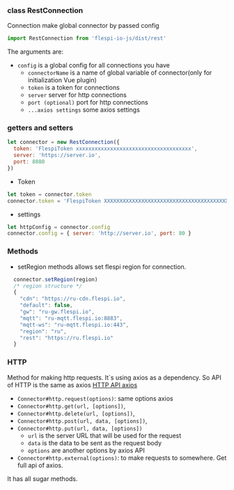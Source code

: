 ### class RestConnection
Connection make global connector by passed config

```js
import RestConnection from 'flespi-io-js/dist/rest'
```

The arguments are:
* `config` is a global config for all connections you have
    * `connectorName` is a name of global variable of connector(only for initialization Vue plugin)
    * `token` is a token for connections
    * `server` server for http connections
    * `port (optional)` port for http connections
    * `...axios settings` some axios settings


### getters and setters

```js
let connector = new RestConnection({
  token: 'FlespiToken xxxxxxxxxxxxxxxxxxxxxxxxxxxxxxxxxxxxx',
  server: 'https://server.io',
  port: 8080
})
```

* Token

```js
let token = connector.token
connector.token = 'FlespiToken XXXXXXXXXXXXXXXXXXXXXXXXXXXXXXXXXXXXXXXXXXXXXX'
```

* settings

```js
let httpConfig = connector.config
connector.config = { server: 'http://server.io', port: 80 }
```

### Methods

* setRegion methods allows set flespi region for connection.
```js
  connector.setRegion(region)
  /* region structure */
  {
    "cdn": "https://ru-cdn.flespi.io",
    "default": false,
    "gw": "ru-gw.flespi.io",
    "mqtt": "ru-mqtt.flespi.io:8883",
    "mqtt-ws": "ru-mqtt.flespi.io:443",
    "region": "ru",
    "rest": "https://ru.flespi.io"
  }
```

### HTTP

Method for making http requests. It`s using axios as a dependency. So API of HTTP is the same as axios [HTTP API axios](https://github.com/axios/axios)
* `Connector#http.request(options)`: same options axios
* `Connector#http.get(url, [options])`,
* `Connector#http.delete(url, [options])`,
* `Connector#http.post(url, data, [options])`,
* `Connector#http.put(url, data, [options])`
    * `url` is the server URL that will be used for the request
    * `data` is the data to be sent as the request body
    * `options` are another options by axios API
* `Connector#http.external(options)`: to make requests to somewhere. Get full api of axios.

It has all sugar methods.
